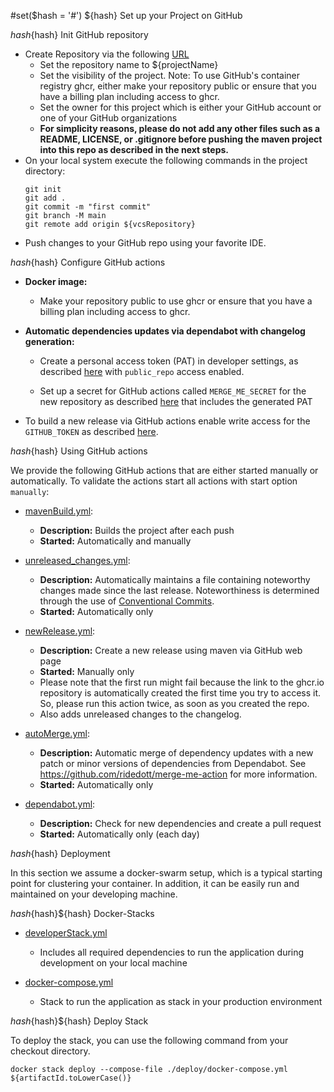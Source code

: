 #set($hash = '#')
${hash} Set up your Project on GitHub

${hash}${hash} Init GitHub repository

* Create Repository via the following [URL](https://github.com/new)
  * Set the repository name to ${projectName} 
  * Set the visibility of the project. Note: To use GitHub's container registry ghcr, either make your repository public or ensure that you have a billing plan including access to ghcr. 
  * Set the owner for this project which is either your GitHub account or one of your GitHub organizations
  * __For simplicity reasons, please do not add any other files such as a README, LICENSE, or .gitignore before pushing the maven project into this repo as described in the next steps.__
* On your local system execute the following commands in the project directory:
    ```
    git init
    git add .
    git commit -m "first commit"
    git branch -M main
    git remote add origin ${vcsRepository}
    ```
* Push changes to your GitHub repo using your favorite IDE.


${hash}${hash} Configure GitHub actions 

*   __Docker image:__

    * Make your repository public to use ghcr or ensure that you have a billing plan including access to ghcr.
  
*   __Automatic dependencies updates via dependabot with changelog generation:__ 

    *   Create a personal access token (PAT) in developer settings, as described [here](https://docs.github.com/en/authentication/keeping-your-account-and-data-secure/creating-a-personal-access-token) with `public_repo` access enabled.

    *   Set up a secret for GitHub actions called `MERGE_ME_SECRET` for the new repository as described [here](https://docs.github.com/en/actions/security-guides/encrypted-secrets?tool=webui#creating-encrypted-secrets-for-a-repository) that includes the generated PAT

*   To build a new release via GitHub actions enable write access for the  `GITHUB_TOKEN` as described [here](https://docs.github.com/en/repositories/managing-your-repositorys-settings-and-features/enabling-features-for-your-repository/managing-github-actions-settings-for-a-repository#configuring-the-default-github_token-permissions).


${hash}${hash} Using GitHub actions

We provide the following GitHub actions that are either started manually or automatically. To validate the actions start all actions with start option `manually`:  

*   [mavenBuild.yml](${vcsRepository}/actions/workflows/mavenBuild.yml):
    *   __Description:__ Builds the project after each push
    *   __Started:__ Automatically and manually   

*   [unreleased_changes.yml](${vcsRepository}/actions/workflows/unreleased_changes.yml):
    *   __Description:__ Automatically maintains a file containing noteworthy changes made since the last release. Noteworthiness is determined through the use of [Conventional Commits](https://www.conventionalcommits.org/en/v1.0.0/).
    *   __Started:__ Automatically only

*   [newRelease.yml](${vcsRepository}/actions/workflows/newRelease.yml):
    *   __Description:__ Create a new release using maven via GitHub web page
    *   __Started:__ Manually only
    *   Please note that the first run might fail because the link to the ghcr.io repository is automatically created the first time you try to access it. So, please run this action twice, as soon as you created the repo.
    *   Also adds unreleased changes to the changelog.


*   [autoMerge.yml](${vcsRepository}/actions/workflows/autoMerge.yml):
    *   __Description:__ Automatic merge of dependency updates with a new patch or minor versions of dependencies from Dependabot. See https://github.com/ridedott/merge-me-action for more information.
    *   __Started:__ Automatically only

*   [dependabot.yml](${vcsRepository}/actions/workflows/dependabot.yml):
    *   __Description:__ Check for new dependencies and create a pull request
    *   __Started:__ Automatically only (each day)

${hash}${hash} Deployment 

In this section we assume a docker-swarm setup, which is a typical starting point for clustering your container.
In addition, it can be easily run and maintained on your developing machine. 

${hash}${hash}${hash} Docker-Stacks

*   [developerStack.yml](deploy/developerStack.yml)
    *   Includes all required dependencies to run the application during development on your local machine

*   [docker-compose.yml](deploy/docker-compose.yml)
    *   Stack to run the application as stack in your production environment

${hash}${hash}${hash} Deploy Stack 

To deploy the stack, you can use the following command from your checkout directory. 
```shell
docker stack deploy --compose-file ./deploy/docker-compose.yml ${artifactId.toLowerCase()}
```
